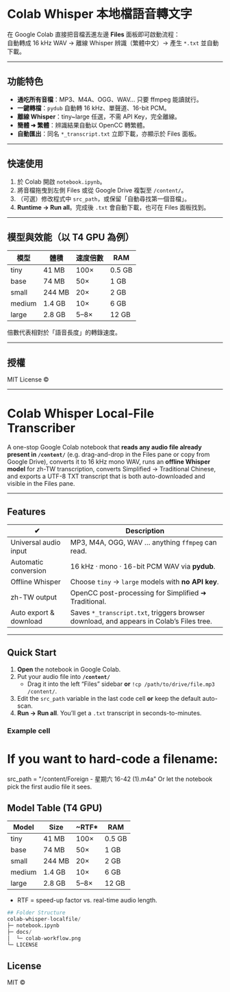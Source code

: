 # Colab Whisper 本地檔語音轉文字

在 Google Colab 直接把音檔丟進左邊 **Files** 面板即可啟動流程：  
自動轉成 16 kHz WAV → 離線 Whisper 辨識（繁體中文）→ 產生 `*.txt` 並自動下載。

---

## 功能特色

- **通吃所有音檔**：MP3、M4A、OGG、WAV… 只要 ffmpeg 能讀就行。  
- **一鍵轉檔**：`pydub` 自動轉 16 kHz、單聲道、16-bit PCM。  
- **離線 Whisper**：tiny~large 任選，不需 API Key，完全離線。  
- **簡體 ➜ 繁體**：辨識結果自動以 OpenCC 轉繁體。  
- **自動匯出**：同名 `*_transcript.txt` 立即下載，亦顯示於 Files 面板。  

---

## 快速使用

1. 於 Colab 開啟 `notebook.ipynb`。  
2. 將音檔拖曳到左側 Files 或從 Google Drive 複製至 `/content/`。  
3. （可選）修改程式中 `src_path`，或保留「自動尋找第一個音檔」。  
4. **Runtime → Run all**。完成後 `.txt` 會自動下載，也可在 Files 面板找到。  

---

## 模型與效能（以 T4 GPU 為例）

| 模型 | 體積 | 速度倍數 | RAM |
|------|------|----------|-----|
| tiny | 41 MB | 100× | 0.5 GB |
| base | 74 MB | 50×  | 1 GB |
| small| 244 MB| 20×  | 2 GB |
| medium|1.4 GB| 10×  | 6 GB |
| large |2.8 GB| 5–8× | 12 GB |

倍數代表相對於「語音長度」的轉錄速度。

---

## 授權

MIT License ©

---

# Colab Whisper Local-File Transcriber

A one-stop Google Colab notebook that **reads any audio file already present in `/content/`** (e.g. drag-and-drop in the Files pane or copy from Google Drive), converts it to 16 kHz mono WAV, runs an **offline Whisper model** for zh-TW transcription, converts Simplified → Traditional Chinese, and exports a UTF-8 TXT transcript that is both auto-downloaded and visible in the Files pane.

---

## Features

| ✔ | Description |
|---|-------------|
| Universal audio input | MP3, M4A, OGG, WAV … anything `ffmpeg` can read. |
| Automatic conversion | 16 kHz · mono · 16-bit PCM WAV via **pydub**. |
| Offline Whisper | Choose `tiny` → `large` models with **no API key**. |
| zh-TW output | OpenCC post-processing for Simplified ➜ Traditional. |
| Auto export & download | Saves `*_transcript.txt`, triggers browser download, and appears in Colab’s Files tree. |

---

## Quick Start

1. **Open** the notebook in Google Colab.  
2. Put your audio file into **`/content/`**  
   - Drag it into the left “Files” sidebar **or** `!cp /path/to/drive/file.mp3 /content/`.  
3. Edit the `src_path` variable in the last code cell **or** keep the default auto-scan.  
4. **Run → Run all**. You’ll get a `.txt` transcript in seconds-to-minutes.

### Example cell

# If you want to hard-code a filename:
src_path = "/content/Foreign - 星期六 16-42 (1).m4a"
Or let the notebook pick the first audio file it sees.

## Model Table (T4 GPU)
| Model  | Size   | \~RTF\* | RAM    |
| ------ | ------ | ------- | ------ |
| tiny   | 41 MB  | 100×    | 0.5 GB |
| base   | 74 MB  | 50×     | 1 GB   |
| small  | 244 MB | 20×     | 2 GB   |
| medium | 1.4 GB | 10×     | 6 GB   |
| large  | 2.8 GB | 5–8×    | 12 GB  |

* RTF = speed-up factor vs. real-time audio length.

```python
## Folder Structure
colab-whisper-localfile/
├─ notebook.ipynb
├─ docs/
│  └─ colab-workflow.png
└─ LICENSE
```

## License
MIT ©
